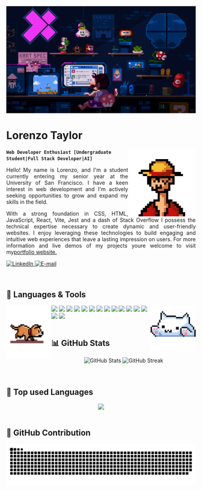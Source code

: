 <img src="./assets/mario.gif" alt="banner">
<div align="center">
    <h1 align="left">Lorenzo Taylor</h1>
    <img align="right" width="180px" height="180px" src="./assets/luffy.gif" loop="infinite"/>
</div>

**`Web Developer Enthusiast [Undergraduate Student|Full Stack Developer|AI]`**

<p style='text-align: justify;'>
Hello! My name is Lorenzo, and I'm a student currently entering my senior year at the University of San Francisco. I have a keen interest in web development and I'm actively seeking opportunities to grow and expand my skills in the field.
</p>

<p style='text-align: justify;'>
With a strong foundation in CSS, HTML, JavaScript, React, Vite, Jest and a dash of Stack Overflow I possess the technical expertise necessary to create dynamic and user-friendly websites. I enjoy leveraging these technologies to build engaging and intuitive web experiences that leave a lasting impression on users. For more information and live demos of my projects youre welcome to visit my<a href="https://www.lorenzotaylor.com/" target="_blank">portfolio website.</a>
</p>

<p align="left">
    <a href="https://www.linkedin.com/in/lorenzo-taylor/">
        <img alt="LinkedIn" title="Checkout My LinkedIn Profile" src="https://custom-icon-badges.demolab.com/badge/LinkedIn-0077B5?style=for-the-badge&logo=linkedin&logoColor=white"/>
    </a>
    <a href="mailto:tlorenzo114@gmail.com">
        <img alt="E-mail" title="Contact me via E-mail" src="https://custom-icon-badges.demolab.com/badge/Email-8B0000?style=for-the-badge&logo=mail&logoColor=white">
    </a>
</p>

<br />
<h2 align="left">🌟 Languages & Tools</h2>
<div>
    <img align="left" src="./assets/dog.gif" width="120" height="140" loop="infinite"/>
    <img align="right" src="./assets/cat.gif" width="120" height="120" loop="infinite"/>
    <img src="https://img.shields.io/badge/Python-239120?style=for-the-badge&logo=python&logoColor=white" />
    <img src="https://img.shields.io/badge/c-%2300599C.svg?style=for-the-badge&logo=c&logoColor=white" />
    <img src="https://img.shields.io/badge/java-%23ED8B00.svg?style=for-the-badge&logo=java&logoColor=white" />
    <img src="https://img.shields.io/badge/React-20232A?style=for-the-badge&logo=react&logoColor=white" />
    <img src="https://img.shields.io/badge/Node.js-43853D?style=for-the-badge&logo=node.js&logoColor=white" />
    <img src="https://img.shields.io/badge/HTML5-F16529?style=for-the-badge&logo=html5&logoColor=white" />
    <img src="https://img.shields.io/badge/CSS3-1572B6?style=for-the-badge&logo=css3&logoColor=white" />
    <img src="https://img.shields.io/badge/JavaScript-F7DF1E?style=for-the-badge&logo=javascript&logoColor=white" />
    <img src="https://img.shields.io/badge/Git-F05032?style=for-the-badge&logo=git&logoColor=white" />
    <img src="https://img.shields.io/badge/SASS-hotpink.svg?style=for-the-badge&logo=SASS&logoColor=white" />
    <img src="https://img.shields.io/badge/tailwindcss-%2338B2AC.svg?style=for-the-badge&logo=tailwind-css&logoColor=white" />
    <img src="https://img.shields.io/badge/Firebase-FF9900?style=for-the-badge&logo=firebase&logoColor=white" />
    <img src="https://img.shields.io/badge/Jest-C21325?style=for-the-badge&logo=jest&logoColor=whitec" />
    <img src="https://img.shields.io/badge/Redux-593D88?style=for-the-badge&logo=redux&logoColor=white" />
    <img src="https://img.shields.io/badge/TypeScript-007ACC?style=for-the-badge&logo=typescript&logoColor=white" />
    
</div>

<br />
<h2 align="left">📊 GitHub Stats</h2>

<div align="center">
    <img width="360px" alt="GitHub Stats" height="180px" float="left" src="https://awesome-github-stats.azurewebsites.net/user-stats/lorenzotaylor?cardType=github&theme=github-dark&preferLogin=false">
    <img width="400px" alt="GitHub Streak" height="180px" float="right" src="https://streak-stats.demolab.com?user=LorenzoTaylor&theme=github-dark-blue&mode=weekly">
</div>
<br />
<br />

<h2 align="left">🧰 Top used Languages</h2>
<div align="center">
<img width="450px" src="https://github-readme-stats.vercel.app/api/top-langs/?username=lorenzotaylor&layout=compact&langs_count=12" />
</div>
<br />
<h2 align="left">🐍 GitHub Contribution</h2>
<div align="center">
    <img src="https://github.com/bbkx226/bbkx226/blob/output/github-contribution-grid-snake.svg?palette=github-dark" />
</div>











